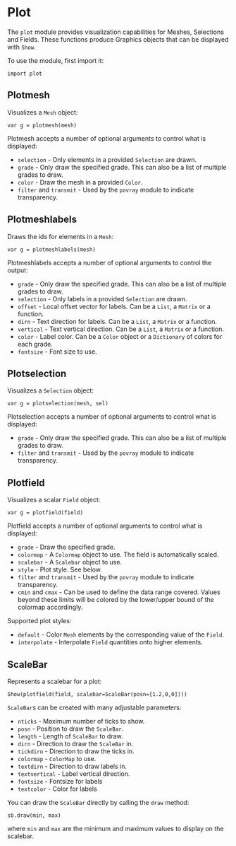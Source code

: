 [comment]: # (Plot module help)
[version]: # (0.5.4)

# Plot
[tagplot]: # (plot)

The `plot` module provides visualization capabilities for Meshes, Selections and Fields. These functions produce Graphics objects that can be displayed with `Show`.

To use the module, first import it:

    import plot

[showsubtopics]: # (subtopics)

## Plotmesh
[tagplotmesh]: # (plotmesh)

Visualizes a `Mesh` object:

    var g = plotmesh(mesh)

Plotmesh accepts a number of optional arguments to control what is displayed:

* `selection` - Only elements in a provided `Selection` are drawn.
* `grade` - Only draw the specified grade. This can also be a list of multiple grades to draw.
* `color` - Draw the mesh in a provided `Color`.
* `filter` and `transmit` - Used by the `povray` module to indicate transparency.

## Plotmeshlabels
[tagplotmeshlabels]: # (plotmeshlabels)

Draws the ids for elements in a `Mesh`: 

    var g = plotmeshlabels(mesh) 

Plotmeshlabels accepts a number of optional arguments to control the output: 

* `grade` - Only draw the specified grade. This can also be a list of multiple grades to draw.
* `selection` - Only labels in a provided `Selection` are drawn.
* `offset` - Local offset vector for labels. Can be a `List`, a `Matrix` or a function. 
* `dirn` - Text direction for labels. Can be a `List`, a `Matrix` or a function. 
* `vertical` - Text vertical direction. Can be a `List`, a `Matrix` or a function. 
* `color` - Label color. Can be a `Color` object or a `Dictionary` of colors for each grade. 
* `fontsize` - Font size to use. 

## Plotselection
[tagplotselection]: # (plotselection)

Visualizes a `Selection` object:

    var g = plotselection(mesh, sel)

Plotselection accepts a number of optional arguments to control what is displayed:

* `grade` - Only draw the specified grade. This can also be a list of multiple grades to draw.
* `filter` and `transmit` - Used by the `povray` module to indicate transparency.

## Plotfield
[tagplotfield]: # (plotfield)

Visualizes a scalar `Field` object:

    var g = plotfield(field)

Plotfield accepts a number of optional arguments to control what is displayed:

* `grade` - Draw the specified grade.
* `colormap` - A `Colormap` object to use. The field is automatically scaled.
* `scalebar` - A `Scalebar` object to use. 
* `style` - Plot style. See below. 
* `filter` and `transmit` - Used by the `povray` module to indicate transparency.
* `cmin` and `cmax` - Can be used to define the data range covered.
  Values beyond these limits will be colored by the lower/upper bound of
  the colormap accordingly.

Supported plot styles: 

* `default` - Color `Mesh` elements by the corresponding value of the `Field`.
* `interpolate` - Interpolate `Field` quantities onto higher elements.

## ScaleBar
[tagscalebar]: # (scalebar)

Represents a scalebar for a plot: 

    Show(plotfield(field, scalebar=ScaleBar(posn=[1.2,0,0])))

`ScaleBar`s can be created with many adjustable parameters: 

* `nticks` - Maximum number of ticks to show.  
* `posn` - Position to draw the `ScaleBar`. 
* `length` - Length of `ScaleBar` to draw. 
* `dirn` - Direction to draw the `ScaleBar` in. 
* `tickdirn` - Direction to draw the ticks in. 
* `colormap` - `ColorMap` to use.
* `textdirn` - Direction to draw labels in. 
* `textvertical` - Label vertical direction. 
* `fontsize` - Fontsize for labels
* `textcolor` - Color for labels 

You can draw the `ScaleBar` directly by calling the `draw` method: 

    sb.draw(min, max)

where `min` and `max` are the minimum and maximum values to display on the scalebar. 